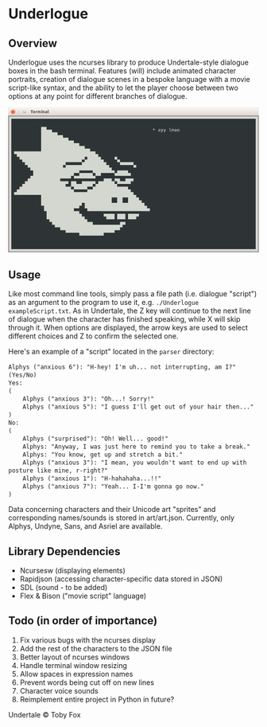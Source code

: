 # Underlogue

Overview
------
Underlogue uses the ncurses library to produce Undertale-style dialogue boxes in the bash terminal. Features (will) include animated character portraits, creation of dialogue scenes in a bespoke language with a movie script-like syntax, and the ability to let the player choose between two options at any point for different branches of dialogue.

![preview](preview.png)

Usage
------

Like most command line tools, simply pass a file path (i.e. dialogue "script") as an argument to the program to use it, e.g. `./Underlogue exampleScript.txt`. As in Undertale, the Z key will continue to the next line of dialogue when the character has finished speaking, while X will skip through it. When options are displayed, the arrow keys are used to select different choices and Z to confirm the selected one.

Here's an example of a "script" located in the `parser` directory:
~~~~
Alphys ("anxious 6"): "H-hey! I'm uh... not interrupting, am I?" (Yes/No)
Yes:
(
    Alphys ("anxious 3"): "Oh...! Sorry!"
    Alphys ("anxious 5"): "I guess I'll get out of your hair then..."
)
No:
(
    Alphys ("surprised"): "Oh! Well... good!"
    Alphys: "Anyway, I was just here to remind you to take a break."
    Alphys: "You know, get up and stretch a bit."
    Alphys ("anxious 3"): "I mean, you wouldn't want to end up with posture like mine, r-right?"
    Alphys ("anxious 1"): "H-hahahaha...!!"
    Alphys ("anxious 7"): "Yeah... I-I'm gonna go now."
)
~~~~
Data concerning characters and their Unicode art "sprites" and corresponding names/sounds is stored in art/art.json. Currently, only Alphys, Undyne, Sans, and Asriel are available.

Library Dependencies
-------
* Ncursesw (displaying elements)
* Rapidjson (accessing character-specific data stored in JSON)
* SDL (sound - to be added)
* Flex & Bison ("movie script" language)

Todo (in order of importance)
------
1. Fix various bugs with the ncurses display
1. Add the rest of the characters to the JSON file
3. Better layout of ncurses windows
2. Handle terminal window resizing
5. Allow spaces in expression names
4. Prevent words being cut off on new lines
6. Character voice sounds
7. Reimplement entire project in Python in future?

Undertale &copy; Toby Fox
